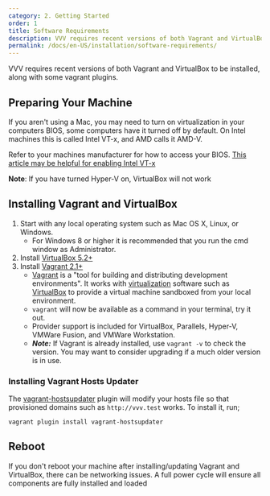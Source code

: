 ```yaml
---
category: 2. Getting Started
order: 1
title: Software Requirements
description: VVV requires recent versions of both Vagrant and VirtualBox to be installed, along with some vagrant plugins.
permalink: /docs/en-US/installation/software-requirements/
---
```


VVV requires recent versions of both Vagrant and VirtualBox to be installed, along with some vagrant plugins.

## Preparing Your Machine

If you aren't using a Mac, you may need to turn on virtualization in your computers BIOS, some computers have it turned off by default. On Intel machines this is called Intel VT-x, and AMD calls it AMD-V.

Refer to your machines manufacturer for how to access your BIOS. [This article may be helpful for enabling Intel VT-x](https://www.howtogeek.com/213795/how-to-enable-intel-vt-x-in-your-computers-bios-or-uefi-firmware/)

**Note**: If you have turned Hyper-V on, VirtualBox will not work

## Installing Vagrant and VirtualBox

1. Start with any local operating system such as Mac OS X, Linux, or Windows.
    * For Windows 8 or higher it is recommended that you run the cmd window as Administrator.
1. Install [VirtualBox 5.2+](https://www.virtualbox.org/wiki/Downloads)
1. Install [Vagrant 2.1+](https://www.vagrantup.com/downloads.html)
    * [Vagrant](https://www.vagrantup.com) is a "tool for building and distributing development environments". It works with [virtualization](https://en.wikipedia.org/wiki/X86_virtualization) software such as [VirtualBox](https://www.virtualbox.org/) to provide a virtual machine sandboxed from your local environment.
    * `vagrant` will now be available as a command in your terminal, try it out.
    * Provider support is included for VirtualBox, Parallels, Hyper-V, VMWare Fusion, and VMWare Workstation.
    * ***Note:*** If Vagrant is already installed, use `vagrant -v` to check the version. You may want to consider upgrading if a much older version is in use.

### Installing Vagrant Hosts Updater

The [vagrant-hostsupdater](https://github.com/cogitatio/vagrant-hostsupdater) plugin will modify your hosts file so that provisioned domains such as `http://vvv.test` works. To install it, run;

```
vagrant plugin install vagrant-hostsupdater
```

## Reboot

If you don't reboot your machine after installing/updating Vagrant and VirtualBox, there can be networking issues. A full power cycle will ensure all components are fully installed and loaded
